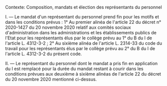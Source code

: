 Contexte: Composition, mandats et élection des représentants du personnel

I. — Le mandat d'un représentant du personnel prend fin pour les motifs et dans les conditions prévus : 1° Au premier alinéa de l'article 22 du décret n° 2020-1427 du 20 novembre 2020 relatif aux comités sociaux d'administration dans les administrations et les établissements publics de l'Etat pour les représentants élus par le collège prévu au 1° du B du I de l'article L. 4312-3-2 ; 2° Au sixième alinéa de l'article L. 2314-33 du code du travail pour les représentants élus par le collège prévu au 2° du B du I de l'article L. 4312-3-2 du présent code.

II. — Le représentant du personnel dont le mandat a pris fin en application du I est remplacé pour la durée du mandat restant à courir dans les conditions prévues aux deuxième à sixième alinéas de l'article 22 du décret du 20 novembre 2020 mentionné ci-dessus.